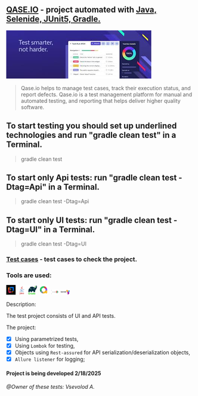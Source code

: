 ##  [QASE.IO](https://app.qase.io/) - project automated with <u>Java, Selenide, JUnit5, Gradle.</u>

![qaseio.jpg](media/qaseio.jpg)

> Qase.io helps to manage test cases, track their  execution status, and report defects.
> Qase.io is a  test management platform for manual and automated testing, and reporting that helps deliver higher quality software.
> 
## To start testing you should set up underlined technologies and run "gradle clean test" in a Terminal.
> gradle clean test
## To start only Api tests:  run "gradle clean test -Dtag=Api" in a Terminal.
> gradle clean test -Dtag=Api
## To start only UI tests: run "gradle clean test -Dtag=UI" in a Terminal.
> gradle clean test -Dtag=UI
### [Test cases](https://github.com/Usevalad-eng/Qaseio/blob/main/testCases.md/) - test cases to check the project.

### <a name="Tools">Tools are used:</a>

<p  align="left">
<code><img width="5%" title="IntelliJ IDEA" src="media/idea.jpg"></code>
<code><img width="5%" title="Java" src="media/java.png"></code>
<code><img width="5%" title="Gradle" src="media/gradle.png"></code>
<code><img width="5%" title="Allure" src="media/allure.jpg"></code>
<code><img width="5%" title="JUnit5" src="media/junit5.png"></code>
<code><img width="5%" title="Selenide" src="media/selenide.jpg"></code>
</p>

<a name="Description">Description:</a>

The test project consists of UI and API tests.

The project:
- [x] Using parametrized tests,
- [x] Using `Lombok` for  testing,
- [x] Objects  using `Rest-assured` for API serialization/deserialization objects,
- [x] `Allure listener` for logging;

#### Project is being developed 2/18/2025
###### @Owner of these tests: Vsevolod A.
